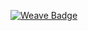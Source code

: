 [![Weave Badge](https://img.shields.io/endpoint?url=https%3A%2F%2Fapp.workweave.ai%2Fapi%2Fuser%2Fbadge%2Forg_QWsHDcRQWQEs6RpkdEZrlFK8%2Facc_0spav3rwxJHcJzukokfSyEjz)](https://app.workweave.ai/reports/user/org_QWsHDcRQWQEs6RpkdEZrlFK8/acc_0spav3rwxJHcJzukokfSyEjz)
